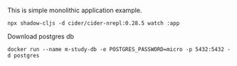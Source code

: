 This is simple monolithic application example.

```shell
npx shadow-cljs -d cider/cider-nrepl:0.28.5 watch :app
```
Download postgres db

```shell
docker run --name m-study-db -e POSTGRES_PASSWORD=micro -p 5432:5432 -d postgres
```